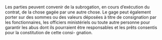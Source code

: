 Les parties peuvent convenir de la subrogation, en cours d’exécution du contrat, de la
chose gagée par une autre chose.
Le gage peut également porter sur des sommes ou des valeurs déposées à titre de
consignation par les fonctionnaires, les officiers ministériels ou toute autre
personne pour garantir les abus dont ils pourraient être responsables et les
prêts consentis pour la constitution de cette consi- gnation.